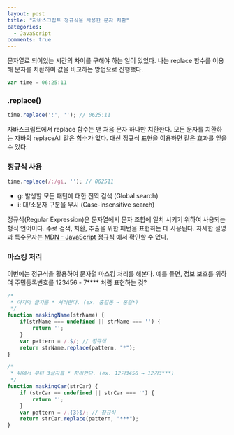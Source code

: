 ```yaml
---
layout: post
title: "자바스크립트 정규식을 사용한 문자 치환"
categories:
  - JavaScript
comments: true
---
```


문자열로 되어있는 시간의 차이를 구해야 하는 일이 있었다. 나는 replace 함수를 이용해 문자를 치환하여 값을 비교하는 방법으로 진행했다.

```javascript
var time = 06:25:11
```

### .replace()

```javascript
time.replace(':', ''); // 0625:11
```

자바스크립트에서 replace 함수는 맨 처음 문자 하나만 치환한다. 모든 문자를 치환하는 자바의 replaceAll 같은 함수가 없다. 대신 정규식 표현을 이용하면 같은 효과를 얻을 수 있다.  

### 정규식 사용

```javascript
time.replace(/:/gi, ''); // 062511
```

* g: 발생할 모든 패턴에 대한 전역 검색 (Global search)
* i: 대/소문자 구분을 무시 (Case-insensitive search)

정규식(Regular Expression)은 문자열에서 문자 조합에 일치 시키기 위하여 사용되는 형식 언어이다. 주로 검색, 치환, 추출을 위한 패턴을 표현하는 데 사용된다. 자세한 설명과 특수문자는 [MDN - JavaScript 정규식](https://developer.mozilla.org/ko/docs/Web/JavaScript/Guide/%EC%A0%95%EA%B7%9C%EC%8B%9D) 에서 확인할 수 있다.  

### 마스킹 처리

이번에는 정규식을 활용하여 문자열 마스킹 처리를 해본다. 예를 들면, 정보 보호를 위하여 주민등록번호를 123456 - 7**** 처럼 표현하는 것?

```javascript
/*
 * 마지막 글자를 * 처리한다. (ex. 홍길동 → 홍길*)
 */ 
function maskingName(strName) {
    if(strName === undefined || strName === '') {
        return '';
    }
    var pattern = /.$/; // 정규식
    return strName.replace(pattern, "*"); 
}

/*
 * 뒤에서 부터 3글자를 * 처리한다. (ex. 12가3456 → 12가3***)
 */
function maskingCar(strCar) {
    if (strCar == undefined || strCar === '') {
        return '';
    }
    var pattern = /.{3}$/; // 정규식
    return strCar.replace(pattern, "***");
}
```

